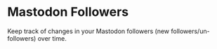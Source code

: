 # Mastodon Followers

Keep track of changes in your Mastodon followers (new followers/un-followers) over time.

